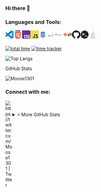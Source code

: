 ### Hi there 👋


### Languages and Tools:

<img align="left" alt="Visual Studio Code" width="26px" src="https://raw.githubusercontent.com/github/explore/80688e429a7d4ef2fca1e82350fe8e3517d3494d/topics/visual-studio-code/visual-studio-code.png" />
<img align="left" alt="HTML5" width="26px" src="https://raw.githubusercontent.com/github/explore/80688e429a7d4ef2fca1e82350fe8e3517d3494d/topics/html/html.png" />
<img align="left" alt="CSS3" width="26px" src="https://raw.githubusercontent.com/github/explore/80688e429a7d4ef2fca1e82350fe8e3517d3494d/topics/css/css.png" />
<img align="left" alt="JavaScript" width="26px" src="https://raw.githubusercontent.com/github/explore/80688e429a7d4ef2fca1e82350fe8e3517d3494d/topics/javascript/javascript.png" />
<img align="left" alt="SQL" width="26px" src="https://raw.githubusercontent.com/github/explore/80688e429a7d4ef2fca1e82350fe8e3517d3494d/topics/sql/sql.png" />
<img align="left" alt="MySQL" width="26px" src="https://raw.githubusercontent.com/github/explore/80688e429a7d4ef2fca1e82350fe8e3517d3494d/topics/mysql/mysql.png" />
<img align="left" alt="MongoDB" width="26px" src="https://raw.githubusercontent.com/github/explore/80688e429a7d4ef2fca1e82350fe8e3517d3494d/topics/mongodb/mongodb.png" />
<img align="left" alt="Git" width="26px" src="https://raw.githubusercontent.com/github/explore/80688e429a7d4ef2fca1e82350fe8e3517d3494d/topics/git/git.png" />
<img align="left" alt="GitHub" width="26px" src="https://raw.githubusercontent.com/github/explore/78df643247d429f6cc873026c0622819ad797942/topics/github/github.png" />
<img align="left" alt="Terminal" width="26px" src="https://raw.githubusercontent.com/github/explore/80688e429a7d4ef2fca1e82350fe8e3517d3494d/topics/terminal/terminal.png" />
<img align="left" alt="Java" width="26px" src="https://raw.githubusercontent.com/github/explore/80688e429a7d4ef2fca1e82350fe8e3517d3494d/topics/java/java.png" />
<br />
<br />




[![total time](https://wakatime.com/badge/user/cfc262a8-2f26-47fb-a540-4c1ca4b4ddf8.svg)](https://wakatime.com/@cfc262a8-2f26-47fb-a540-4c1ca4b4ddf8)
[![time tracker](https://wakatime.com/badge/github/Moose1301/Moose1301.svg)](https://wakatime.com/badge/github/Moose1301/Moose1301)

![Top Langs](https://github-readme-stats.vercel.app/api/top-langs/?username=Moose1301&layout=compact&theme=merko)

GitHub Stats
<br />

<img src="https://github-readme-stats.vercel.app/api?username=Moose1301&show_icons=true&theme=merko&count_private=true" alt="Moose1301" />



### Connect with me:

<img align="left" alt="https://twitter.com/Moose1301 | Twitter" width="22px" src="https://cdn.jsdelivr.net/npm/simple-icons@v3/icons/twitter.svg" />
<br />
<br />


<details>
  <summary>⚡ More GitHub Stats</summary>

<!--START_SECTION:waka-->

```txt
Java             15 hrs 19 mins  ████████████████▓░░░░░░░░   66.20 %
JavaScript       5 hrs 6 mins    █████▓░░░░░░░░░░░░░░░░░░░   22.05 %
Go               1 hr 8 mins     █▒░░░░░░░░░░░░░░░░░░░░░░░   04.90 %
Kotlin           24 mins         ▒░░░░░░░░░░░░░░░░░░░░░░░░   01.75 %
YAML             23 mins         ▒░░░░░░░░░░░░░░░░░░░░░░░░   01.71 %
```

<!--END_SECTION:waka-->

</details>
 

